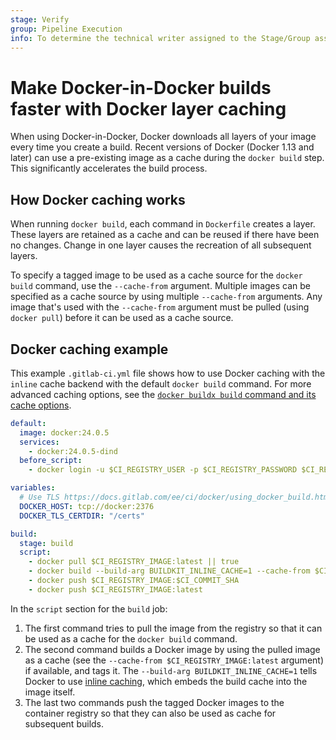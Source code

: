 ```yaml
---
stage: Verify
group: Pipeline Execution
info: To determine the technical writer assigned to the Stage/Group associated with this page, see https://handbook.gitlab.com/handbook/product/ux/technical-writing/#assignments
---
```


# Make Docker-in-Docker builds faster with Docker layer caching

When using Docker-in-Docker, Docker downloads all layers of your image every
time you create a build. Recent versions of Docker (Docker 1.13 and later) can
use a pre-existing image as a cache during the `docker build` step. This significantly
accelerates the build process.

## How Docker caching works

When running `docker build`, each command in `Dockerfile` creates a layer.
These layers are retained as a cache and can be reused if there have been no changes. Change in one layer causes the recreation of all subsequent layers.

To specify a tagged image to be used as a cache source for the `docker build`
command, use the `--cache-from` argument. Multiple images can be specified
as a cache source by using multiple `--cache-from` arguments. Any image that's used
with the `--cache-from` argument must be pulled
(using `docker pull`) before it can be used as a cache source.

## Docker caching example

This example `.gitlab-ci.yml` file shows how to use Docker caching with
the `inline` cache backend with the default `docker build` command. For
more advanced caching options, see the [`docker buildx build` command and its cache options](https://docs.docker.com/build/cache/backends/).

```yaml
default:
  image: docker:24.0.5
  services:
    - docker:24.0.5-dind
  before_script:
    - docker login -u $CI_REGISTRY_USER -p $CI_REGISTRY_PASSWORD $CI_REGISTRY

variables:
  # Use TLS https://docs.gitlab.com/ee/ci/docker/using_docker_build.html#tls-enabled
  DOCKER_HOST: tcp://docker:2376
  DOCKER_TLS_CERTDIR: "/certs"

build:
  stage: build
  script:
    - docker pull $CI_REGISTRY_IMAGE:latest || true
    - docker build --build-arg BUILDKIT_INLINE_CACHE=1 --cache-from $CI_REGISTRY_IMAGE:latest --tag $CI_REGISTRY_IMAGE:$CI_COMMIT_SHA --tag $CI_REGISTRY_IMAGE:latest .
    - docker push $CI_REGISTRY_IMAGE:$CI_COMMIT_SHA
    - docker push $CI_REGISTRY_IMAGE:latest
```

In the `script` section for the `build` job:

1. The first command tries to pull the image from the registry so that it can be
   used as a cache for the `docker build` command.
1. The second command builds a Docker image by using the pulled image as a
   cache (see the `--cache-from $CI_REGISTRY_IMAGE:latest` argument) if
   available, and tags it. The `--build-arg BUILDKIT_INLINE_CACHE=1` tells
   Docker to use [inline caching](https://docs.docker.com/build/cache/backends/inline/),
   which embeds the build cache into the image itself.
1. The last two commands push the tagged Docker images to the container registry
   so that they can also be used as cache for subsequent builds.

